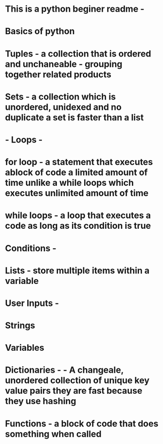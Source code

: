 # This is a python beginer readme - 
# Basics of python
# Tuples - a collection that is ordered and unchaneable - grouping together related products
# Sets - a collection which is unordered, unidexed and no duplicate a set is faster than a list
# - Loops - 
# for loop - a statement that executes ablock of code a limited amount of time unlike a while  loops which executes unlimited amount of time
# while loops - a loop that executes a code as long as its condition is true
# Conditions - 
# Lists - store multiple items within a variable 
# User Inputs - 
# Strings
# Variables
# Dictionaries - - A changeale, unordered collection of unique key value pairs they are fast because they use hashing
# Functions - a block of code that does something when called
